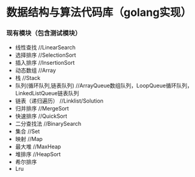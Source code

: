 # 数据结构与算法代码库（golang实现）

### 现有模块（包含测试模块）
* 线性查找                                         //LinearSearch
* 选择排序                                         //SelectionSort
* 插入排序                                         //InsertionSort
* 动态数组                                         //Array
* 栈                                              //Stack
* 队列(循环队列,链表队列)                            //ArrayQueue数组队列，LoopQueue循环队列，LinkedListQueue链表队列
* 链表（递归遍历）                                  //Linklist/Solution
* 归并排序                                        //MergeSort
* 快速排序                                        //QuickSort
* 二分查找法                                      //BinarySearch
* 集合                                           //Set
* 映射                                           //Map
* 最大堆                                         //MaxHeap
* 堆排序                                         //HeapSort
* 希尔排序
* Lru